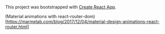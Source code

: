 This project was bootstrapped with [Create React App](https://github.com/facebook/create-react-app).

(Material animations with react-router-dom)[https://marmelab.com/blog/2017/12/04/material-design-animations-react-router.html]